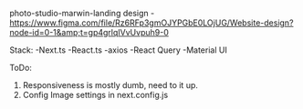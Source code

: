 photo-studio-marwin-landing
design - https://www.figma.com/file/Rz6RFp3gmOJYPGbE0LOjUG/Website-design?node-id=0-1&amp;t=gp4grlqIVvUvpuh9-0

Stack: -Next.ts -React.ts -axios -React Query -Material UI

ToDo:

1. Responsiveness is mostly dumb, need to it up.
2. Config Image settings in next.config.js
